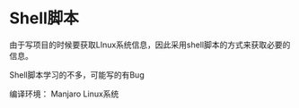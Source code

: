 # Shell脚本

由于写项目的时候要获取LInux系统信息，因此采用shell脚本的方式来获取必要的信息。

Shell脚本学习的不多，可能写的有Bug

编译环境： Manjaro Linux系统

